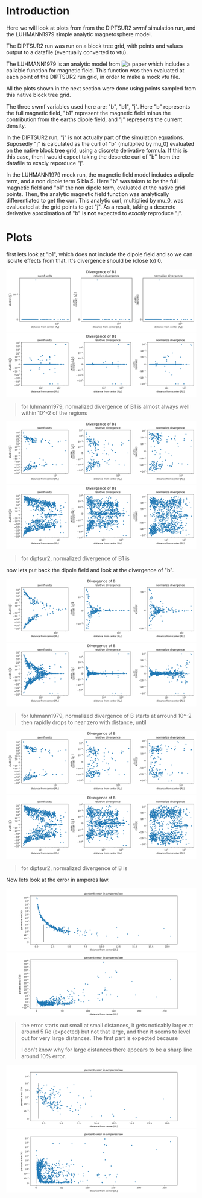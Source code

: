 # Introduction

Here we will look at plots from from the DIPTSUR2 swmf simulation run, 
and the LUHMANN1979 simple analytic magnetosphere model.

The DIPTSUR2 run
was run on a block tree grid, with points and values output to a
datafile (eventually converted to vtu).

The LUHMANN1979 is an analytic model from ![a paper](https://doi.org/10.1029/JA084iA08p04405)
which includes a callable function for magnetic field. This function was
then evaluated at each point of the DIPTSUR2 run grid, in order to make
a mock vtu file.

All the plots shown in the next section were done using points sampled from this native block tree grid.

The three swmf variables used here are: "b", "b1", "j". Here "b" represents
the full magnetic field, "b1" represent the magnetic field minus the contribution
from the earths dipole field, and "j" represents the current density.

In the DIPTSUR2 run, "j" is not actually part of the simulation equations. 
Suposedly "j" is calculated as the curl of "b" (multiplied by mu_0) evaluated
on the native block tree grid, using a discrete derivative formula. If this is
this case, then I would expect taking the descrete curl of "b" from the datafile
to exacly reporduce "j".

In the LUHMANN1979 mock run, the magnetic field model includes a dipole term,
and a non dipole term $ bla $. Here "b" was taken to be the full magnetic field and
"b1" the non dipole term, evaluated at the native grid points. Then, the analytic
magnetic field function was analytically differentiated to get the curl.
This analytic curl, multiplied by mu_0, was evalueated at the grid points to get "j".
As a result, taking a descrete derivative aproximation of "b" is **not** 
expected to *exactly* reproduce "j".

# Plots 

first lets look at "b1", which does not include the dipole field and so we
can isolate effects from that. It's divergence should be (close to) 0.

![](LUHMANN1979/using_vtk/derivatives/20000101T000000/native_random_sampled/divergence_B1.png)
![](LUHMANN1979/using_vtk/derivatives/20000101T000000/native_random_sampled2/divergence_B1.png)

> for luhmann1979, normalized divergence of B1 is almost always well within 10^-2 of the regions


![](DIPTSUR2/using_vtk/derivatives/20190902T063000/native_random_sampled/divergence_B1.png)
![](DIPTSUR2/using_vtk/derivatives/20190902T063000/native_random_sampled2/divergence_B1.png)

> for diptsur2, normalized divergence of B1 is 

now lets put back the dipole field and look at the divergence of "b".

![](LUHMANN1979/using_vtk/derivatives/20000101T000000/native_random_sampled/divergence_B.png)
![](LUHMANN1979/using_vtk/derivatives/20000101T000000/native_random_sampled2/divergence_B.png)

> for luhmann1979, normalized divergence of B starts at arround 10^-2 then rapidly drops to near zero with distance,
  until

![](DIPTSUR2/using_vtk/derivatives/20190902T063000/native_random_sampled/divergence_B.png)
![](DIPTSUR2/using_vtk/derivatives/20190902T063000/native_random_sampled2/divergence_B.png)

> for diptsur2, normalized divergence of B is 


Now lets look at the error in amperes law.

![](LUHMANN1979/using_vtk/derivatives/20000101T000000/native_random_sampled/curlB_and_J_percent_error.png)
![](LUHMANN1979/using_vtk/derivatives/20000101T000000/native_random_sampled2/curlB_and_J_percent_error.png)

> the error starts out small at small distances, it gets noticably larger at around 5 Re (expected) but not that large,
> and then it seems to level out for very large distances. The first part is expected because
> 
> I don't know why for large distances there appears to be a sharp line around 10% error. 

![](DIPTSUR2/using_vtk/derivatives/20190902T063000/native_random_sampled/curlB_and_J_percent_error.png)
![](DIPTSUR2/using_vtk/derivatives/20190902T063000/native_random_sampled2/curlB_and_J_percent_error.png)
